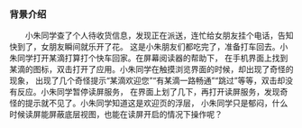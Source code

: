 ### 背景介绍
　　小朱同学查了个人待收货信息，发现正在派送，连忙给女朋友挂个电话，告知快到了，女朋友瞬间就乐开了花。
这是小朱朋友们都吃完了，准备打车回去。小朱同学打开某滴打算打个快车回家。在屏幕阅读器的帮助下，
在手机界面上找到某滴的图标，双击打开了应用。小朱同学在触摸浏览界面的时候，却出现了奇怪的现象，
出现了几个奇怪提示“某滴欢迎您”“有某滴一路畅通”“跳过”等等，双击却没有反应。小朱同学暂停读屏服务，
在界面上划了几下，再打开读屏服务，发现奇怪的提示就不见了。小朱同学知道这是欢迎页的浮层，
小朱同学只是郁闷，什么时候读屏能屏蔽底层视图，也能在读屏开启的情况下操作呢？
